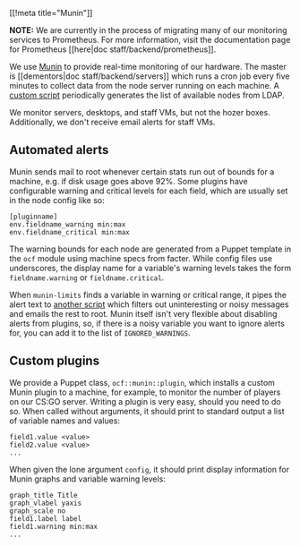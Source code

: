 [[!meta title="Munin"]]

**NOTE:** We are currently in the process of migrating many of our monitoring services to Prometheus. For more information, visit the documentation page for Prometheus [[here|doc staff/backend/prometheus]].

We use [Munin](https://munin.ocf.berkeley.edu) to provide real-time monitoring
of our hardware. The master is [[dementors|doc staff/backend/servers]] which
runs a cron job every five minutes to collect data from the node server running
on each machine. A [custom script][gen-munin-nodes] periodically generates the
list of available nodes from LDAP.

We monitor servers, desktops, and staff VMs, but not the hozer boxes.
Additionally, we don't receive email alerts for staff VMs.

## Automated alerts

Munin sends mail to root whenever certain stats run out of bounds for a
machine, e.g. if disk usage goes above 92%. Some plugins have configurable
warning and critical levels for each field, which are usually set in the node
config like so:

```
[pluginname]
env.fieldname_warning min:max
env.fieldname_critical min:max
```

The warning bounds for each node are generated from a Puppet template in the
`ocf` module using machine specs from facter. While config files use
underscores, the display name for a variable's warning levels takes the form
`fieldname.warning` or `fieldname.critical`.

When `munin-limits` finds a variable in warning or critical range, it pipes the
alert text to [another script][mail-munin-alert] which filters out
uninteresting or noisy messages and emails the rest to root. Munin itself isn't
very flexible about disabling alerts from plugins, so, if there is a noisy
variable you want to ignore alerts for, you can add it to the list of
`IGNORED_WARNINGS`.

## Custom plugins

We provide a Puppet class, `ocf::munin::plugin`, which installs a custom Munin
plugin to a machine, for example, to monitor the number of players on our CS:GO
server. Writing a plugin is very easy, should you need to do so. When called
without arguments, it should print to standard output a list of variable names
and values:

```
field1.value <value>
field2.value <value>
...
```

When given the lone argument `config`, it should print display information for
Munin graphs and variable warning levels:

```
graph_title Title
graph_vlabel yaxis
graph_scale no
field1.label label
field1.warning min:max
...
```

[gen-munin-nodes]: https://github.com/ocf/puppet/blob/master/modules/ocf_munin/files/gen-munin-nodes
[mail-munin-alert]: https://github.com/ocf/puppet/blob/master/modules/ocf_munin/templates/mail-munin-alert.erb
[ocf_munin_plugin]: https://github.com/ocf/puppet/blob/master/modules/ocf/manifests/munin/plugin.pp
